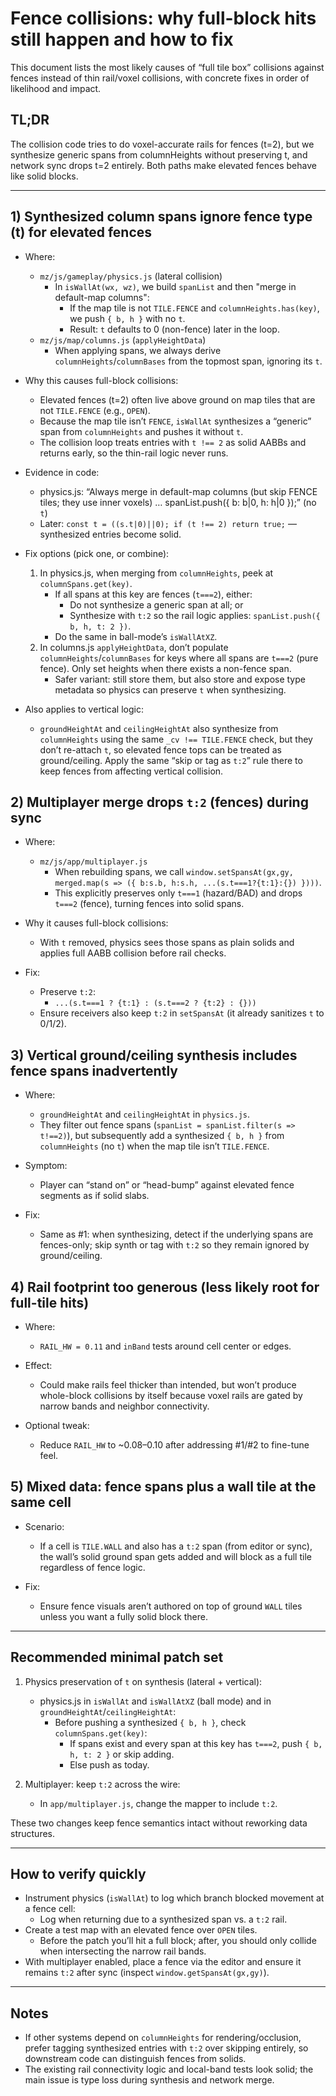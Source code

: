 # Fence collisions: why full-block hits still happen and how to fix

This document lists the most likely causes of “full tile box” collisions against fences instead of thin rail/voxel collisions, with concrete fixes in order of likelihood and impact.

## TL;DR
The collision code tries to do voxel-accurate rails for fences (t=2), but we synthesize generic spans from columnHeights without preserving t, and network sync drops t=2 entirely. Both paths make elevated fences behave like solid blocks.

---

## 1) Synthesized column spans ignore fence type (t) for elevated fences

- Where:
  - `mz/js/gameplay/physics.js` (lateral collision)
    - In `isWallAt(wx, wz)`, we build `spanList` and then "merge in default-map columns":
      - If the map tile is not `TILE.FENCE` and `columnHeights.has(key)`, we push `{ b, h }` with no `t`.
      - Result: `t` defaults to 0 (non-fence) later in the loop.
  - `mz/js/map/columns.js` (`applyHeightData`)
    - When applying spans, we always derive `columnHeights`/`columnBases` from the topmost span, ignoring its `t`.

- Why this causes full-block collisions:
  - Elevated fences (t=2) often live above ground on map tiles that are not `TILE.FENCE` (e.g., `OPEN`).
  - Because the map tile isn’t `FENCE`, `isWallAt` synthesizes a “generic” span from `columnHeights` and pushes it without `t`.
  - The collision loop treats entries with `t !== 2` as solid AABBs and returns early, so the thin-rail logic never runs.

- Evidence in code:
  - physics.js: “Always merge in default-map columns (but skip FENCE tiles; they use inner voxels) … spanList.push({ b: b|0, h: h|0 });” (no `t`)
  - Later: `const t = ((s.t|0)||0); if (t !== 2) return true;` — synthesized entries become solid.

- Fix options (pick one, or combine):
  1. In physics.js, when merging from `columnHeights`, peek at `columnSpans.get(key)`.
     - If all spans at this key are fences (`t===2`), either:
       - Do not synthesize a generic span at all; or
       - Synthesize with `t:2` so the rail logic applies: `spanList.push({ b, h, t: 2 })`.
     - Do the same in ball-mode’s `isWallAtXZ`.
  2. In columns.js `applyHeightData`, don’t populate `columnHeights`/`columnBases` for keys where all spans are `t===2` (pure fence). Only set heights when there exists a non-fence span.
     - Safer variant: still store them, but also store and expose type metadata so physics can preserve `t` when synthesizing.

- Also applies to vertical logic:
  - `groundHeightAt` and `ceilingHeightAt` also synthesize from `columnHeights` using the same `_cv !== TILE.FENCE` check, but they don’t re-attach `t`, so elevated fence tops can be treated as ground/ceiling. Apply the same “skip or tag as `t:2`” rule there to keep fences from affecting vertical collision.

## 2) Multiplayer merge drops `t:2` (fences) during sync

- Where:
  - `mz/js/app/multiplayer.js`
    - When rebuilding spans, we call `window.setSpansAt(gx,gy, merged.map(s => ({ b:s.b, h:s.h, ...(s.t===1?{t:1}:{}) })))`.
    - This explicitly preserves only `t===1` (hazard/BAD) and drops `t===2` (fence), turning fences into solid spans.

- Why it causes full-block collisions:
  - With `t` removed, physics sees those spans as plain solids and applies full AABB collision before rail checks.

- Fix:
  - Preserve `t:2`:
    - `...(s.t===1 ? {t:1} : (s.t===2 ? {t:2} : {}))`
  - Ensure receivers also keep `t:2` in `setSpansAt` (it already sanitizes `t` to 0/1/2).

## 3) Vertical ground/ceiling synthesis includes fence spans inadvertently

- Where:
  - `groundHeightAt` and `ceilingHeightAt` in `physics.js`.
  - They filter out fence spans (`spanList = spanList.filter(s => t!==2)`), but subsequently add a synthesized `{ b, h }` from `columnHeights` (no `t`) when the map tile isn’t `TILE.FENCE`.

- Symptom:
  - Player can “stand on” or “head-bump” against elevated fence segments as if solid slabs.

- Fix:
  - Same as #1: when synthesizing, detect if the underlying spans are fences-only; skip synth or tag with `t:2` so they remain ignored by ground/ceiling.

## 4) Rail footprint too generous (less likely root for full-tile hits)

- Where:
  - `RAIL_HW = 0.11` and `inBand` tests around cell center or edges.

- Effect:
  - Could make rails feel thicker than intended, but won’t produce whole-block collisions by itself because voxel rails are gated by narrow bands and neighbor connectivity.

- Optional tweak:
  - Reduce `RAIL_HW` to ~0.08–0.10 after addressing #1/#2 to fine-tune feel.

## 5) Mixed data: fence spans plus a wall tile at the same cell

- Scenario:
  - If a cell is `TILE.WALL` and also has a `t:2` span (from editor or sync), the wall’s solid ground span gets added and will block as a full tile regardless of fence logic.

- Fix:
  - Ensure fence visuals aren’t authored on top of ground `WALL` tiles unless you want a fully solid block there.

---

## Recommended minimal patch set

1) Physics preservation of `t` on synthesis (lateral + vertical):
   - physics.js in `isWallAt` and `isWallAtXZ` (ball mode) and in `groundHeightAt`/`ceilingHeightAt`:
     - Before pushing a synthesized `{ b, h }`, check `columnSpans.get(key)`:
       - If spans exist and every span at this key has `t===2`, push `{ b, h, t: 2 }` or skip adding.
       - Else push as today.

2) Multiplayer: keep `t:2` across the wire:
   - In `app/multiplayer.js`, change the mapper to include `t:2`.

These two changes keep fence semantics intact without reworking data structures.

---

## How to verify quickly

- Instrument physics (`isWallAt`) to log which branch blocked movement at a fence cell:
  - Log when returning due to a synthesized span vs. a `t:2` rail.
- Create a test map with an elevated fence over `OPEN` tiles.
  - Before the patch you’ll hit a full block; after, you should only collide when intersecting the narrow rail bands.
- With multiplayer enabled, place a fence via the editor and ensure it remains `t:2` after sync (inspect `window.getSpansAt(gx,gy)`).

---

## Notes

- If other systems depend on `columnHeights` for rendering/occlusion, prefer tagging synthesized entries with `t:2` over skipping entirely, so downstream code can distinguish fences from solids.
- The existing rail connectivity logic and local-band tests look solid; the main issue is type loss during synthesis and network merge.
